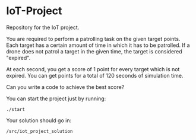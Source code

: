 # IoT-Project
Repository for the IoT project.

You are required to perform a patrolling task on the given target points.
Each target has a certain amount of time in which it has to be patrolled.
If a drone does not patrol a target in the given time, the target is considered "expired".

At each second, you get a score of 1 point for every target which is not expired.
You can get points for a total of 120 seconds of simulation time.

Can you write a code to achieve the best score?



You can start the project just by running:

```
./start
```

Your solution should go in:

```
/src/iot_project_solution
```
